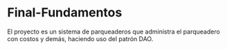 # Final-Fundamentos
El proyecto es un sistema de parqueaderos que administra el parqueadero con costos y demás, haciendo uso del patrón DAO.
